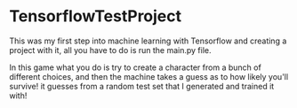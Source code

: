 # TensorflowTestProject
This was my first step into machine learning with Tensorflow and creating a project with it, all you have to do is run the main.py file.

In this game what you do is try to create a character from a bunch of different choices, and then the machine takes a guess as to how likely you'll survive! it guesses from a random test set that I generated and trained it with!
